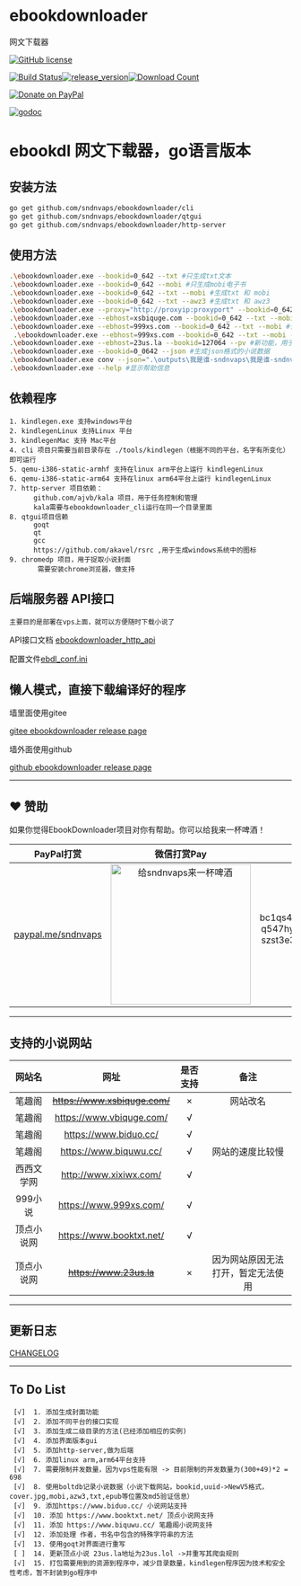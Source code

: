 # ebookdownloader
网文下载器

 [![GitHub license](https://img.shields.io/github/license/sndnvaps/ebookdownloader)](https://github.com/sndnvaps/ebookdownloader/blob/master/LICENSE)

[![Build Status](https://travis-ci.org/sndnvaps/ebookdownloader.svg?branch=master)](https://travis-ci.org/sndnvaps/ebookdownloader)[![release_version](https://img.shields.io/github/release/sndnvaps/ebookdownloader.svg)](https://github.com/sndnvaps/ebookdownloader/releases)[![Download Count](https://img.shields.io/github/downloads/sndnvaps/ebookdownloader/total.svg)](https://github.com/sndnvaps/ebookdownloader/releases)

[![Donate on PayPal](https://img.shields.io/badge/support-PayPal-blue?style=flat-square&logo=PayPal)](https://paypal.me/sndnvaps)



[![godoc](https://img.shields.io/badge/godoc-reference-blue.svg)](https://godoc.org/github.com/sndnvaps/ebookdownloader/)

# ebookdl 网文下载器，go语言版本

  ## 安装方法
  ```bash
  go get github.com/sndnvaps/ebookdownloader/cli
  go get github.com/sndnvaps/ebookdownloader/qtgui
  go get github.com/sndnvaps/ebookdownloader/http-server
  ```
  ## 使用方法
  ```bash
  .\ebookdownloader.exe --bookid=0_642 --txt #只生成txt文本
  .\ebookdownloader.exe --bookid=0_642 --mobi #只生成mobi电子书
  .\ebookdownloader.exe --bookid=0_642 --txt --mobi #生成txt 和 mobi
  .\ebookdownloader.exe --bookid=0_642 --txt --awz3 #生成txt 和 awz3
  .\ebookdownloader.exe --proxy="http://proxyip:proxyport" --bookid=0_642 --mobi #生成mobi电子书，在下载章节的过程中使用 Proxy
  .\ebookdownloader.exe --ebhost=xsbiquge.com --bookid=0_642 --txt --mobi #使用xsbiquge.com做为下载源，生成txt 和 mobi
  .\ebookdownloader.exe --ebhost=999xs.com --bookid=0_642 --txt --mobi #使用999xs.com做为下载源，生成txt 和 mobi
   .\ebookdownloader.exe --ebhost=999xs.com --bookid=0_642 --txt --mobi --meta #使用999xs.com做为下载源，生成txt,mobi电子书，并生成meta.json文件于小说目录当中
  .\ebookdownloader.exe --ebhost=23us.la --bookid=127064 --pv #新功能，用于打印小说的分卷信息，此时不下载小说任何内容
  .\ebookdownloader.exe --bookid=0_0642 --json #生成json格式的小说数据
  .\ebookdownloader.exe conv --json=".\outputs\我是谁-sndnvaps\我是谁-sndnvaps.json" --txt --mobi #新功能，转换json格式到txt,mobi格式
  .\ebookdownloader.exe --help #显示帮助信息
  ```

  ## 依赖程序 
    1. kindlegen.exe 支持windows平台
    2. kindlegenLinux 支持Linux 平台
    3. kindlegenMac 支持 Mac平台
    4. cli 项目只需要当前目录存在 ./tools/kindlegen（根据不同的平台，名字有所变化）即可运行
    5. qemu-i386-static-armhf 支持在linux arm平台上运行 kindlegenLinux
    6. qemu-i386-static-arm64 支持在linux arm64平台上运行 kindlegenLinux
    7. http-server 项目依赖：
          github.com/ajvb/kala 项目，用于任务控制和管理
          kala需要与ebookdownloader_cli运行在同一个目录里面
    8. qtgui项目信赖
          goqt
          qt
          gcc
          https://github.com/akavel/rsrc ,用于生成windows系统中的图标
    9. chromedp 项目，用于捉取小说封面
           需要安装chrome浏览器，做支持

  ## 后端服务器 API接口
    主要目的是部署在vps上面，就可以方便随时下载小说了
   API接口文档
[ebookdownloader_http_api](http-server/ebookdownloader_http_api.md)

配置文件[ebdl_conf.ini](conf/ebdl_conf.ini)

  ## 懒人模式，直接下载编译好的程序
  
  墙里面使用gitee

  [gitee ebookdownloader release page](https://gitee.com/sndnvaps/ebookdownloader/releases "https://gitee.com/sndnvaps/ebookdownloader/releases")

墙外面使用github

  [github ebookdownloader release page](https://github.com/sndnvaps/ebookdownloader/releases "https://github.com/sndnvaps/ebookdownloader/releases")

---------------------



## ❤️ 赞助
如果你觉得EbookDownloader项目对你有帮助。你可以给我来一杯啤酒！

| PayPal打赏 | 微信打赏Pay | BTC打赏|
| :-: | :-: | :-: |
| <a href="https://paypal.me/sndnvaps"> paypal.me/sndnvaps </a>  |  <img src="qrcode/Donate_WeChatPay.jpg" width="250" height="250" alt="给sndnvaps来一杯啤酒"/>| bc1qs4zkl0fgh8csu7qn<br/>q547hymn0pxr68qrqw<br/>szst3e304grayanm4se<br/>8asf8 |


-------------

  ## 支持的小说网站

  网站名 | 网址 | 是否支持 | 备注 |
  :-: | :-: | :-: | :-: |
  笔趣阁 | <s>https://www.xsbiquge.com/</s> | × | 网站改名 |
   笔趣阁 | https://www.vbiquge.com/ | √ |
  笔趣阁 | https://www.biduo.cc/ | √ |
  笔趣阁 | https://www.biquwu.cc/ | √ | 网站的速度比较慢 |
  西西文学网 | http://www.xixiwx.com/ | √ |
  999小说 | https://www.999xs.com/ | √ |
  顶点小说网 | https://www.booktxt.net/ | √ |
  顶点小说网 | <s>https://www.23us.la</s> | × | 因为网站原因无法打开，暂定无法使用 |

------------

  ## 更新日志

  [CHANGELOG](./CHANGELOG "日志文件")

  -----------

  ## To Do List

     [√]  1. 添加生成封面功能
     [√]  2. 添加不同平台的接口实现
     [√]  3. 添加生成二级目录的方法(已经添加相应的实例)
     [√]  4. 添加界面版本gui
     [√]  5. 添加http-server,做为后端
     [√]  6. 添加linux arm,arm64平台支持
     [√]  7. 需要限制并发数量，因为vps性能有限 -> 目前限制的并发数量为(300+49)*2 = 698
     [√]  8. 使用boltdb记录小说数据（小说下载网站，bookid,uuid->NewV5格式，cover.jpg,mobi,azw3,txt,epub等位置及md5验证信息）
     [√]  9. 添加https://www.biduo.cc/ 小说网站支持
     [√]  10. 添加 https://www.booktxt.net/ 顶点小说网支持
     [√]  11. 添加 https://www.biquwu.cc/ 笔趣阁小说网支持
     [√]  12. 添加处理 作者，书名中包含的特殊字符串的方法
     [√]  13. 使用goqt对界面进行重写
     [ ]  14. 更新顶点小说 23us.la地址为23us.lol ->并重写其爬虫规则
     [√]  15. 打包需要用到的资源到程序中，减少目录数量，kindlegen程序因为技术和安全性考虑，暂不封装到go程序中
